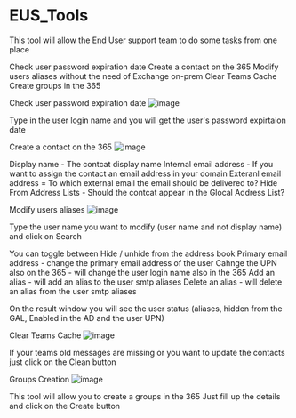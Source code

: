 # EUS_Tools

This tool will allow the End User support team to do some tasks from one place

Check user password expiration date
Create a contact on the 365
Modify users aliases without the need of Exchange on-prem
Clear Teams Cache
Create groups in the 365

Check user password expiration date
![image](https://user-images.githubusercontent.com/71331120/154430585-7d7e691f-94dc-424c-8d5c-ad65aa795248.png)

Type in the user login name and you will get the user's password expirtaion date

Create a contact on the 365
![image](https://user-images.githubusercontent.com/71331120/154431165-e285501f-1e1a-4ba2-a558-5e7547308768.png)

Display name - The contcat display name
Internal email address - If you want to assign the contact an email address in your domain
Exteranl email address = To which external email the email should be delivered to?
Hide From Address Lists - Should the contcat appear in the Glocal Address List?

Modify users aliases
![image](https://user-images.githubusercontent.com/71331120/154431826-dd6a1f5e-6ae7-42a0-9e98-06a3ec78a880.png)

Type the user name you want to modify (user name and not display name) and click on Search

You can toggle between Hide / unhide from the address book Primary email address - change the primary email address of the user Cahnge the UPN also on the 365 - will change the user login name also in the 365 Add an alias - will add an alias to the user smtp aliases Delete an alias - will delete an alias from the user smtp aliases

On the result window you will see the user status (aliases, hidden from the GAL, Enabled in the AD and the user UPN)

Clear Teams Cache
![image](https://user-images.githubusercontent.com/71331120/154432831-5420ae5a-bce5-4eca-82c6-6dea98b25bc6.png)

If your teams old messages are missing or you want to update the contacts just click on the Clean button

Groups Creation
![image](https://user-images.githubusercontent.com/71331120/154433097-44a1634e-f2d2-4049-befa-2b282fc4826a.png)

This tool will allow you to create a groups in the 365
Just fill up the details and click on the Create button


